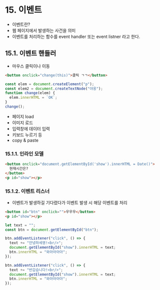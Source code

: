 # 15. 이벤트

- 이벤트란?
- 웹 페이지에서 발생하는 사건을 의미
- 이벤트를 처리하는 함수를 event handler 또는 event listner 라고 한다.

## 15.1. 이벤트 핸들러

- 마우스 클릭이나 이동

```html
<button onclick="change(this)">클릭 ㄱㄱ</button>
```

```js
const elem = document.createElement("p");
const elem2 = document.createTextNode("야옹");
function change(elem) {
  elem.innerHTML = `OK`;
}
change();
```

- 페이지 load
- 이미지 로드
- 입력창에 데이터 입력
- 키보드 누르기 등
- copy & paste

### 15.1.1. 인라인 모델

```html
<button onclick="document.getElementById('show').innerHTML = Date()">
  현재시간은?
</button>
<p id="show"></p>
```

### 15.1.2. 이벤트 리스너

- 이벤트가 발생하길 기다렸다가 이벤트 발생 시 해당 이벤트를 처리

```html
<button id="btn" onclick="">우우우</button>
<p id="show"></p>
```

```js
let text = "";
const btn = document.getElementById("btn");

btn.addEventListener("click", () => {
  text += "안녕하세영!<br/>";
  document.getElementById("show").innerHTML = text;
  btn.innerHTML = "와아아아아";
});

btn.addEventListener("click", () => {
  text += "반갑습니다!<br/>";
  document.getElementById("show").innerHTML = text;
  btn.innerHTML = "와아아아아";
});
```
